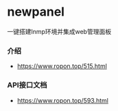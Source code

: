 # newpanel
一键搭建lnmp环境并集成web管理面板

### 介绍
- https://www.ropon.top/515.html
### API接口文档
- https://www.ropon.top/593.html